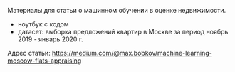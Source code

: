 Материалы для статьи о машинном обучении в оценке недвижимости.
- ноутбук с кодом
- датасет: выборка предложений квартир в Москве за период ноябрь 2019 - январь 2020 г.

Адрес статьи: https://medium.com/@max.bobkov/machine-learning-moscow-flats-appraising
